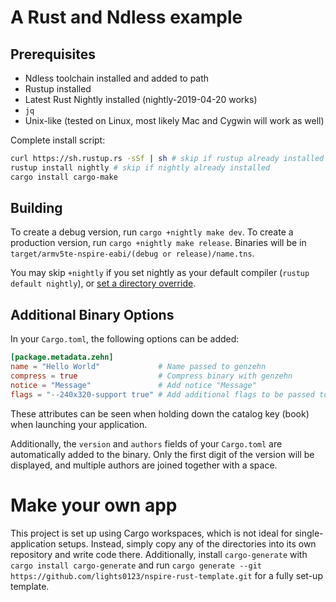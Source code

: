 # A Rust and Ndless example

## Prerequisites
- Ndless toolchain installed and added to path
- Rustup installed
- Latest Rust Nightly installed (nightly-2019-04-20 works)
- `jq`
- Unix-like (tested on Linux, most likely Mac and Cygwin will work as well)

Complete install script:
```bash
curl https://sh.rustup.rs -sSf | sh # skip if rustup already installed
rustup install nightly # skip if nightly already installed
cargo install cargo-make
```

## Building
To create a debug version, run `cargo +nightly make dev`. To create
a production version, run `cargo +nightly make release`. Binaries will
be in `target/armv5te-nspire-eabi/(debug or release)/name.tns`.


You may skip `+nightly` if you set nightly as your default compiler
(`rustup default nightly`), or
[set a directory override](https://github.com/rust-lang/rustup.rs#directory-overrides).
## Additional Binary Options
In your `Cargo.toml`, the following options can be added:
```toml
[package.metadata.zehn]
name = "Hello World"             # Name passed to genzehn
compress = true                  # Compress binary with genzehn
notice = "Message"               # Add notice "Message"
flags = "--240x320-support true" # Add additional flags to be passed to genzehn
```
These attributes can be seen when holding down the catalog key (book) when
launching your application.

Additionally, the `version` and `authors` fields of your `Cargo.toml` are automatically
added to the binary. Only the first digit of the version will be displayed, and multiple authors
are joined together with a space.

# Make your own app
This project is set up using Cargo workspaces, which is not ideal for single-application
setups. Instead, simply copy any of the directories into its own repository and
write code there. Additionally, install `cargo-generate` with `cargo install cargo-generate`
and run `cargo generate --git https://github.com/lights0123/nspire-rust-template.git` for a fully
set-up template.
